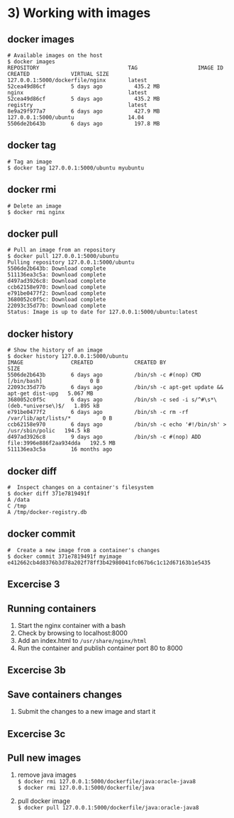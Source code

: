 # 3) Working with images


## docker images

```
# Available images on the host
$ docker images
REPOSITORY                            TAG                   IMAGE ID            CREATED             VIRTUAL SIZE
127.0.0.1:5000/dockerfile/nginx       latest                52cea49d86cf        5 days ago          435.2 MB
nginx                                 latest                52cea49d86cf        5 days ago          435.2 MB
registry                              latest                8e9a29f977a7        6 days ago          427.9 MB
127.0.0.1:5000/ubuntu                 14.04                 5506de2b643b        6 days ago          197.8 MB
```


## docker tag

```
# Tag an image
$ docker tag 127.0.0.1:5000/ubuntu myubuntu
```


## docker rmi

```
# Delete an image
$ docker rmi nginx
```


## docker pull

```
# Pull an image from an repository
$ docker pull 127.0.0.1:5000/ubuntu
Pulling repository 127.0.0.1:5000/ubuntu
5506de2b643b: Download complete
511136ea3c5a: Download complete
d497ad3926c8: Download complete
ccb62158e970: Download complete
e791be0477f2: Download complete
3680052c0f5c: Download complete
22093c35d77b: Download complete
Status: Image is up to date for 127.0.0.1:5000/ubuntu:latest
```


## docker history

```
# Show the history of an image
$ docker history 127.0.0.1:5000/ubuntu
IMAGE               CREATED             CREATED BY                                      SIZE
5506de2b643b        6 days ago          /bin/sh -c #(nop) CMD [/bin/bash]               0 B
22093c35d77b        6 days ago          /bin/sh -c apt-get update && apt-get dist-upg   5.067 MB
3680052c0f5c        6 days ago          /bin/sh -c sed -i s/^#\s*\(deb.*universe\)$/   1.895 kB
e791be0477f2        6 days ago          /bin/sh -c rm -rf /var/lib/apt/lists/*          0 B
ccb62158e970        6 days ago          /bin/sh -c echo '#!/bin/sh' > /usr/sbin/polic   194.5 kB
d497ad3926c8        9 days ago          /bin/sh -c #(nop) ADD file:3996e886f2aa934dda   192.5 MB
511136ea3c5a        16 months ago
```


## docker diff
```
#  Inspect changes on a container's filesystem
$ docker diff 371e7819491f
A /data
C /tmp
A /tmp/docker-registry.db
```


## docker commit

```
#  Create a new image from a container's changes
$ docker commit 371e7819491f myimage
e412662cb4d8376b3d78a202f78ff3b42980041fc067b6c1c12d67163b1e5435
```


## Excercise 3
## Running containers
1. Start the nginx container with a bash
2. Check by browsing to localhost:8000
2. Add an index.html to `/usr/share/nginx/html`
3. Run the container and publish container port 80 to 8000


## Excercise 3b
## Save containers changes

1. Submit the changes to a new image and start it


## Excercise 3c
## Pull new images
1. remove java images<br>
`$ docker rmi 127.0.0.1:5000/dockerfile/java:oracle-java8`<br>
`$ docker rmi 127.0.0.1:5000/dockerfile/java`

2. pull docker image<br>
`$ docker pull 127.0.0.1:5000/dockerfile/java:oracle-java8`

<!--
Solution

$ docker create --name mynginx -p 8000:80 nginx
$ docker start -i mynginx
# browse to localhost:8000
# keep running open new terminal
$ docker exec -it mynginx /bin/bash
$ echo hello wjax > /usr/share/nginx/html/index.html
# browse to localhost:8080

$ docker diff mynginx
# make image
$ docker commit mynginx wjaxnginx
$ docker images
$ docker run -p 8080:80 wjaxnginx
$ docker ps -a
$ docker diff 39005338b8d1

-->